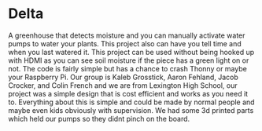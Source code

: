# Delta
A greenhouse that detects moisture and you can manually activate water pumps to water your plants. This project also can have you tell time and when you last watered it. This project can be used without being hooked up with HDMI as you can see soil moisture if the piece has a green light on or not. The code is fairly simple but has a chance to crash Thonny or maybe your Raspberry Pi. Our group is Kaleb Grosstick, Aaron Fehland, Jacob Crocker, and Colin French and we are from Lexington High School, our project was a simple design that is cost efficient and works as you need it to. Everything about this is simple and could be made by normal people and maybe even kids obviously with supervision. We had some 3d printed parts which held our pumps so they didnt pinch on the board.
